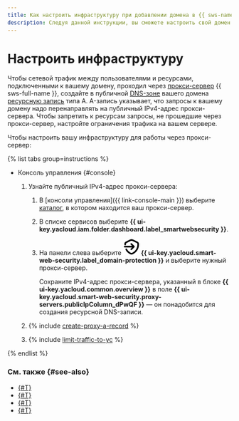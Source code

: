 ```yaml
---
title: Как настроить инфраструктуру при добавлении домена в {{ sws-name }}
description: Следуя данной инструкции, вы сможете настроить свой домен для работы через прокси-сервер {{ sws-full-name }}.
---
```


# Настроить инфраструктуру

Чтобы сетевой трафик между пользователями и ресурсами, подключенными к вашему домену, проходил через [прокси-сервер](../concepts/domain-protect.md#proxy) {{ sws-full-name }}, создайте в публичной [DNS-зоне](../../dns/concepts/dns-zone.md#public-zones) вашего домена [ресурсную запись](/dns/concepts/resource-record#a) типа A. A-запись указывает, что запросы к вашему домену надо перенаправлять на публичный IPv4-адрес прокси-сервера. Чтобы запретить к ресурсам запросы, не прошедшие через прокси-сервер, настройте ограничения трафика на вашем сервере.

Чтобы настроить вашу инфраструктуру для работы через прокси-сервер:

{% list tabs group=instructions %}

- Консоль управления {#console}

  1. Узнайте публичный IPv4-адрес прокси-сервера:

      1. В [консоли управления]({{ link-console-main }}) выберите [каталог](../../resource-manager/concepts/resources-hierarchy.md#folder), в котором находится ваш прокси-сервер.
      1. В списке сервисов выберите **{{ ui-key.yacloud.iam.folder.dashboard.label_smartwebsecurity }}**.
      1. На панели слева выберите ![domain-protection-icon](../../_assets/smartwebsecurity/domain-protection-icon.svg) **{{ ui-key.yacloud.smart-web-security.label_domain-protection }}** и выберите нужный прокси-сервер.

          Сохраните IPv4-адрес прокси-сервера, указанный в блоке **{{ ui-key.yacloud.common.overview }}** в поле **{{ ui-key.yacloud.smart-web-security.proxy-servers.publicIpColumn_dPwQF }}** — он понадобится для создания ресурсной DNS-записи.
  1. {% include [create-proxy-a-record](../../_includes/smartwebsecurity/create-proxy-a-record.md) %}
  1. {% include [limit-traffic-to-yc](../../_includes/smartwebsecurity/limit-traffic-to-yc.md) %}

{% endlist %}

### См. также {#see-also}

* [{#T}](validate-availability.md)
* [{#T}](proxy-create.md)
* [{#T}](domain-create.md)
* [{#T}](host-connect.md)